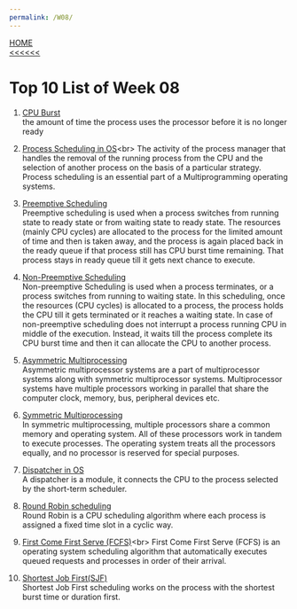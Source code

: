 ```yaml
---
permalink: /W08/
---
```

[HOME](../)<br>
[<<<<<<](../W07)
<br>
# Top 10 List of Week 08

1. [CPU Burst](http://www2.cs.uregina.ca/~hamilton/courses/330/notes/scheduling/scheduling.html)<br>
the amount of time the process uses the processor before it is no longer ready

2. [Process Scheduling in OS](https://www.tutorialspoint.com/operating_system/os_process_scheduling.htm#:~:text=Definition,of%20a%20Multiprogramming%20operating%20systems.)<br>
The activity of the process manager that handles the removal of the running process from the CPU and the selection of another process on the basis of a particular strategy. Process scheduling is an essential part of a Multiprogramming operating systems.

3. [Preemptive Scheduling](https://www.geeksforgeeks.org/preemptive-and-non-preemptive-scheduling/)<br>
Preemptive scheduling is used when a process switches from running state to ready state or from waiting state to ready state. The resources (mainly CPU cycles) are allocated to the process for the limited amount of time and then is taken away, and the process is again placed back in the ready queue if that process still has CPU burst time remaining. That process stays in ready queue till it gets next chance to execute.

4. [Non-Preemptive Scheduling](https://www.geeksforgeeks.org/preemptive-and-non-preemptive-scheduling/)<br>
Non-preemptive Scheduling is used when a process terminates, or a process switches from running to waiting state. In this scheduling, once the resources (CPU cycles) is allocated to a process, the process holds the CPU till it gets terminated or it reaches a waiting state. In case of non-preemptive scheduling does not interrupt a process running CPU in middle of the execution. Instead, it waits till the process complete its CPU burst time and then it can allocate the CPU to another process. 

5. [Asymmetric Multiprocessing](https://www.tutorialspoint.com/Asymmetric-Multiprocessing)<br>
Asymmetric multiprocessor systems are a part of multiprocessor systems along with symmetric multiprocessor systems. Multiprocessor systems have multiple processors working in parallel that share the computer clock, memory, bus, peripheral devices etc.

6. [Symmetric Multiprocessing](https://www.tutorialspoint.com/Symmetric-Multiprocessing)<br>
In symmetric multiprocessing, multiple processors share a common memory and operating system. All of these processors work in tandem to execute processes. The operating system treats all the processors equally, and no processor is reserved for special purposes.

7. [Dispatcher in OS](https://www.notesjam.com/2018/07/cpu-scheduling-in-operating-system.html#dispatcher)<br>
A dispatcher is a module, it connects the CPU to the process selected by the short-term scheduler.

8. [Round Robin scheduling](https://www.geeksforgeeks.org/program-round-robin-scheduling-set-1/)<br>
Round Robin is a CPU scheduling algorithm where each process is assigned a fixed time slot in a cyclic way.

9. [First Come First Serve (FCFS)](https://www.guru99.com/fcfs-scheduling.html#:~:text=First%20Come%20First%20Serve%20(FCFS,in%20order%20of%20their%20arrival.&text=In%20this%20type%20of%20algorithm,managed%20with%20a%20FIFO%20queue.))<br>
First Come First Serve (FCFS) is an operating system scheduling algorithm that automatically executes queued requests and processes in order of their arrival.

10. [Shortest Job First(SJF)](https://www.studytonight.com/operating-system/shortest-job-first)<br>
Shortest Job First scheduling works on the process with the shortest burst time or duration first.
